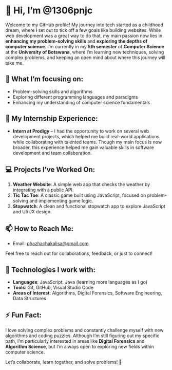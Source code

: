 # 👋 Hi, I’m **@1306pnjc**

Welcome to my GitHub profile! My journey into tech started as a childhood dream, where I set out to tick off a few goals like building websites. While web development was a great way to do that, my main passion now lies in **enhancing my problem-solving skills** and **exploring the depths of computer science**. I’m currently in my **5th semester** of **Computer Science** at the **University of Botswana**, where I’m learning new techniques, solving complex problems, and keeping an open mind about where this journey will take me.

## 🌱 **What I’m focusing on:**
- Problem-solving skills and algorithms
- Exploring different programming languages and paradigms
- Enhancing my understanding of computer science fundamentals

## 🚀 **My Internship Experience:**
- **Intern at Prodigy** – I had the opportunity to work on several web development projects, which helped me build real-world applications while collaborating with talented teams. Though my main focus is now broader, this experience helped me gain valuable skills in software development and team collaboration.

## 💻 **Projects I’ve Worked On:**
1. **Weather Website**: A simple web app that checks the weather by integrating with a public API.
2. **Tic Tac Toe**: A classic game built using JavaScript, focused on problem-solving and implementing game logic.
3. **Stopwatch**: A clean and functional stopwatch app to explore JavaScript and UI/UX design.

## 📫 **How to Reach Me:**
- Email: [phazhachakalisa@gmail.com](mailto:phazhachakalisa@gmail.com)
  
Feel free to reach out for collaborations, feedback, or just to connect!

## 🔧 **Technologies I work with:**
- **Languages**: JavaScript, Java (learning more languages as I go)
- **Tools**: Git, GitHub, Visual Studio Code
- **Areas of Interest**: Algorithms, Digital Forensics, Software Engineering, Data Structures

## ⚡ **Fun Fact:**
I love solving complex problems and constantly challenge myself with new algorithms and coding puzzles. Although I’m still figuring out my specific path, I’m particularly interested in areas like **Digital Forensics** and **Algorithm Science**, but I’m always open to exploring new fields within computer science.

Let’s collaborate, learn together, and solve problems! 🚀

